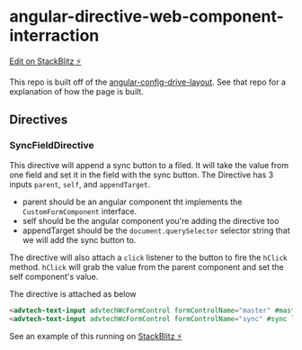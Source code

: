 # angular-directive-web-component-interraction

[Edit on StackBlitz ⚡️](https://stackblitz.com/edit/angular-directive-web-component-interraction)

This repo is built off of the [angular-config-drive-layout](https://github.com/DrewLandgrave/angular-config-driven-layout). See that repo for a explanation of how the page is built.

## Directives
### SyncFieldDirective
This directive will append a sync button to a filed. It will take the value from one field and set it in the field with the sync button. The Directive has 3 inputs `parent`, `self`, and `appendTarget`.
* parent should be an angular component tht implements the `CustomFormComponent` interface.
* self should be the angular component you're adding the directive too
* appendTarget should be the `document.querySelector` selector string that we will add the sync button to.

The directive will also attach a `click` listener to the button to fire the `hClick` method. `hClick` will grab the value from the parent component and set the self component's value.

The directive is attached as below
```html
<advtech-text-input advtechWcFormControl formControlName="master" #master label="Master Field"></advtech-text-input>
<advtech-text-input advtechWcFormControl formControlName="sync" #sync label="Sync Field" advtechSyncField [parent]="master" [self]="sync" appendTarget='mat-form-field'></advtech-text-input>
```

See an example of this running on [StackBlitz ⚡️](https://stackblitz.com/edit/angular-directive-web-component-interraction)
